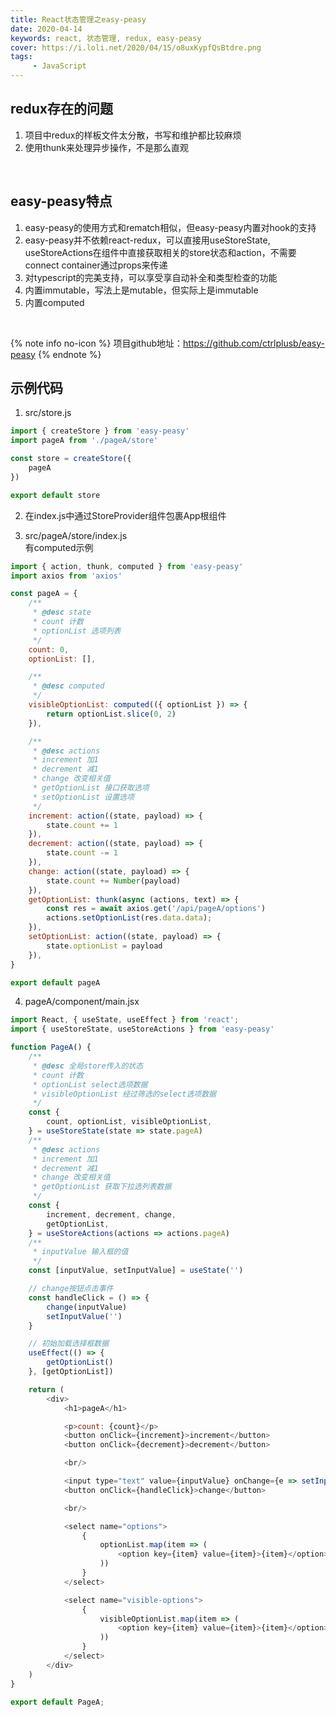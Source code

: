 ```yaml
---
title: React状态管理之easy-peasy
date: 2020-04-14
keywords: react, 状态管理, redux, easy-peasy
cover: https://i.loli.net/2020/04/15/o8uxKypfQsBtdre.png
tags:
     - JavaScript
---
```



## redux存在的问题

1. 项目中redux的样板文件太分散，书写和维护都比较麻烦
2. 使用thunk来处理异步操作，不是那么直观

<br/>


## easy-peasy特点

1. easy-peasy的使用方式和rematch相似，但easy-peasy内置对hook的支持
2. easy-peasy并不依赖react-redux，可以直接用useStoreState, useStoreActions在组件中直接获取相关的store状态和action，不需要connect container通过props来传递
3. 对typescript的完美支持，可以享受享自动补全和类型检查的功能
4. 内置immutable，写法上是mutable，但实际上是immutable
5. 内置computed

<br/>


{% note info no-icon %}
项目github地址：https://github.com/ctrlplusb/easy-peasy
{% endnote %}


## 示例代码

1. src/store.js
```JavaScript
import { createStore } from 'easy-peasy'
import pageA from './pageA/store'

const store = createStore({
    pageA
})

export default store
```

2. 在index.js中通过StoreProvider组件包裹App根组件

3. src/pageA/store/index.js  
有computed示例
```JavaScript
import { action, thunk, computed } from 'easy-peasy'
import axios from 'axios'

const pageA = {
    /**
     * @desc state
     * count 计数
     * optionList 选项列表
     */
    count: 0,
    optionList: [],

    /**
     * @desc computed
     */
    visibleOptionList: computed(({ optionList }) => {
        return optionList.slice(0, 2)
    }),

    /**
     * @desc actions
     * increment 加1
     * decrement 减1
     * change 改变相关值
     * getOptionList 接口获取选项
     * setOptionList 设置选项
     */
    increment: action((state, payload) => {
        state.count += 1
    }),
    decrement: action((state, payload) => {
        state.count -= 1
    }),
    change: action((state, payload) => {
        state.count += Number(payload)
    }),
    getOptionList: thunk(async (actions, text) => {
        const res = await axios.get('/api/pageA/options')
        actions.setOptionList(res.data.data);
    }),
    setOptionList: action((state, payload) => {
        state.optionList = payload
    }),
}

export default pageA
```

4. pageA/component/main.jsx
```JavaScript
import React, { useState, useEffect } from 'react';
import { useStoreState, useStoreActions } from 'easy-peasy'

function PageA() {
    /**
     * @desc 全局store传入的状态
     * count 计数
     * optionList select选项数据
     * visibleOptionList 经过筛选的select选项数据
     */
    const {
        count, optionList, visibleOptionList,
    } = useStoreState(state => state.pageA)
    /**
     * @desc actions
     * increment 加1
     * decrement 减1
     * change 改变相关值
     * getOptionList 获取下拉选列表数据
     */
    const {
        increment, decrement, change,
        getOptionList,
    } = useStoreActions(actions => actions.pageA)
    /**
     * inputValue 输入框的值
     */
    const [inputValue, setInputValue] = useState('')

    // change按钮点击事件
    const handleClick = () => {
        change(inputValue)
        setInputValue('')
    }

    // 初始加载选择框数据
    useEffect(() => {
        getOptionList()
    }, [getOptionList])

    return (
        <div>
            <h1>pageA</h1>

            <p>count: {count}</p>
            <button onClick={increment}>increment</button>
            <button onClick={decrement}>decrement</button>

            <br/>

            <input type="text" value={inputValue} onChange={e => setInputValue(e.target.value)} />
            <button onClick={handleClick}>change</button>

            <br/>

            <select name="options">
                {
                    optionList.map(item => (
                        <option key={item} value={item}>{item}</option>
                    ))
                }
            </select>

            <select name="visible-options">
                {
                    visibleOptionList.map(item => (
                        <option key={item} value={item}>{item}</option>
                    ))
                }
            </select>
        </div>
    )
}

export default PageA;
```

<br/>